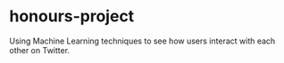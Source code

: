 # honours-project

Using Machine Learning techniques to see how users interact with each other on Twitter.
